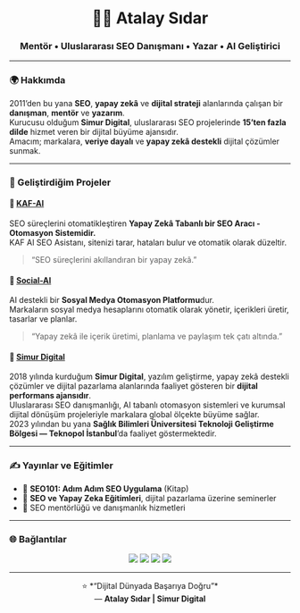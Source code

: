 <!-- Profil README - Atalay Sıdar -->

<h1 align="center">🐦‍🔥 Atalay Sıdar</h1>
<h3 align="center">Mentör • Uluslararası SEO Danışmanı • Yazar • AI Geliştirici</h3>

---

### 🌍 Hakkımda

2011’den bu yana **SEO**, **yapay zekâ** ve **dijital strateji** alanlarında çalışan bir **danışman**, **mentör** ve **yazarım**.  
Kurucusu olduğum **Simur Digital**, uluslararası SEO projelerinde **15’ten fazla dilde** hizmet veren bir dijital büyüme ajansıdır.  
Amacım; markalara, **veriye dayalı** ve **yapay zekâ destekli** dijital çözümler sunmak.


---

### 🧠 Geliştirdiğim Projeler

#### 🔹 [KAF-AI](https://kaf.simur.org)

SEO süreçlerini otomatikleştiren **Yapay Zekâ Tabanlı bir SEO Aracı -  Otomasyon Sistemidir.**  
KAF AI SEO Asistanı, sitenizi tarar, hataları bulur ve otomatik olarak düzeltir.

> “SEO süreçlerini akıllandıran bir yapay zekâ.”

#### 🔹 [Social-AI](https://social-ai.simur.org/)

AI destekli bir **Sosyal Medya Otomasyon Platformu**dur.  
Markaların sosyal medya hesaplarını otomatik olarak yönetir, içerikleri üretir, tasarlar ve planlar.  

> “Yapay zekâ ile içerik üretimi, planlama ve paylaşım tek çatı altında.”

#### 🔹 [Simur Digital](https://www.simur.org)

2018 yılında kurduğum **Simur Digital**, yazılım geliştirme, yapay zekâ destekli çözümler ve dijital pazarlama alanlarında faaliyet gösteren bir **dijital performans ajansıdır**.  
Uluslararası SEO danışmanlığı, AI tabanlı otomasyon sistemleri ve kurumsal dijital dönüşüm projeleriyle markalara global ölçekte büyüme sağlar.  
2023 yılından bu yana **Sağlık Bilimleri Üniversitesi Teknoloji Geliştirme Bölgesi — Teknopol İstanbul**’da faaliyet göstermektedir.


---

### ✍️ Yayınlar ve Eğitimler

- 📘 **SEO101: Adım Adım SEO Uygulama** (Kitap)  
- 🎤 **SEO ve Yapay Zeka Eğitimleri**, dijital pazarlama üzerine seminerler  
- 🧩 SEO mentörlüğü ve danışmanlık hizmetleri  

---

### 🌐 Bağlantılar
<p align="center">
  <a href="https://www.simur.org" target="_blank"><img src="https://img.shields.io/badge/🌐 Simur%20Digital-000?style=for-the-badge&logo=google-chrome&logoColor=white"/></a>
  <a href="https://www.linkedin.com/in/atalaysidar" target="_blank"><img src="https://img.shields.io/badge/LinkedIn-0077B5?style=for-the-badge&logo=linkedin&logoColor=white"/></a>
  <a href="https://www.instagram.com/atalaysidar" target="_blank"><img src="https://img.shields.io/badge/Instagram-E4405F?style=for-the-badge&logo=instagram&logoColor=white"/></a>
  <a href="mailto:info@simur.org"><img src="https://img.shields.io/badge/Email-D14836?style=for-the-badge&logo=gmail&logoColor=white"/></a>
</p>

---

<p align="center">
  ⭐️ *“Dijital Dünyada Başarıya Doğru”*  
  <br>— <strong>Atalay Sıdar | Simur Digital</strong>
</p>

